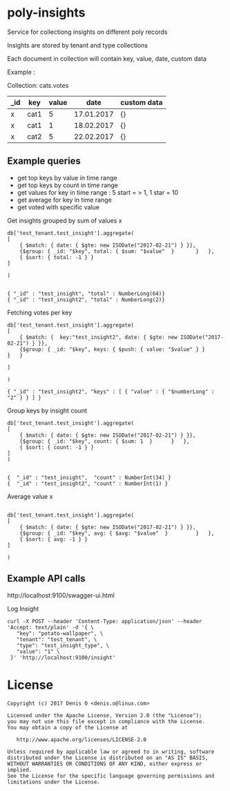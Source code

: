 # poly-insights

Service for collectiong insights on different poly records

Insights are stored by tenant and type collections

Each document in collection will contain key, value, date, custom data

Example :

Collection: cats.votes

| _id  | key  | value  | date  | custom data  |
|---|---|---|---|---|
| x  |  cat1  |  5 |  17.01.2017  |  {}  |
| x  | cat1  | 1  |  18.02.2017 |  {}  |
| x  |  cat2  | 5  | 22.02.2017  | {}  |

## Example queries
 
 - get top keys by value in time range
 - get top keys by count in time range
 - get values for key in time range : 5 start = > 1, 1 star = 10
 - get average for key in time range
 - get voted with specific value

Get insights grouped by sum of values x

```
db['test_tenant.test_insight'].aggregate(
[
	{ $match: { date: { $gte: new ISODate("2017-02-21") } }},
	{$group: { _id: "$key", total: { $sum: "$value"  }	     }   },
	{ $sort: { total: -1 } }
]

)


{ "_id" : "test_insight", "total" : NumberLong(64)}
{ "_id" : "test_insight2", "total" : NumberLong(2)}

```

Fetching votes per key
```
db['test_tenant.test_insight'].aggregate(
[
	{ $match: {  key:"test_insight2", date: { $gte: new ISODate("2017-02-21") } }},
	{$group: { _id: "$key", keys: { $push: { value: "$value" } }	     }   }

]

)

{ "_id" : "test_insight2", "keys" : [ { "value" : { "$numberLong" : "2" } } ] }
```

Group keys by insight count
```
db['test_tenant.test_insight'].aggregate(
[
	{ $match: { date: { $gte: new ISODate("2017-02-21") } }},
	{$group: { _id: "$key", count: { $sum: 1  }	     }   },
	{ $sort: { count: -1 } }
]
)


{  "_id" : "test_insight",  "count" : NumberInt(34) }
{  "_id" : "test_insight2", "count" : NumberInt(1) }
```

Average value  x
```

db['test_tenant.test_insight'].aggregate(
[
	{ $match: { date: { $gte: new ISODate("2017-02-21") } }},
	{$group: { _id: "$key", avg: { $avg: "$value"  }	     }   },
	{ $sort: { avg: -1 } }
]

)

```


## Example API calls

http://localhost:9100/swagger-ui.html

Log Insight
```
curl -X POST --header 'Content-Type: application/json' --header 'Accept: text/plain' -d '{ \ 
   "key": "potato-wallpaper", \ 
   "tenant": "test_tenant", \ 
   "type": "test_insight_type", \ 
   "value": "1" \ 
 }' 'http://localhost:9100/insight'
```


License
=======
 
    Copyright (c) 2017 Denis O <denis.o@linux.com>
 
    Licensed under the Apache License, Version 2.0 (the "License");
    you may not use this file except in compliance with the License.
    You may obtain a copy of the License at
 
       http://www.apache.org/licenses/LICENSE-2.0
 
    Unless required by applicable law or agreed to in writing, software
    distributed under the License is distributed on an "AS IS" BASIS,
    WITHOUT WARRANTIES OR CONDITIONS OF ANY KIND, either express or implied.
    See the License for the specific language governing permissions and
    limitations under the License.
